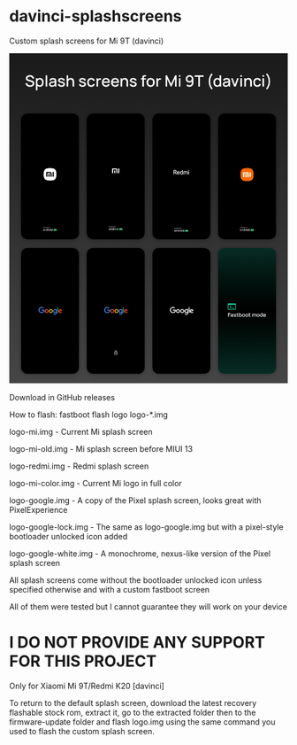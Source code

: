 # davinci-splashscreens
Custom splash screens for Mi 9T (davinci)

![A showcase of all the splashscreens](https://github.com/KZacharski/davinci-splashscreens/blob/6c2ef75976f76a476d4b80dac57b7a712ed176d3/splash-screens.png)

Download in GitHub releases

How to flash: fastboot flash logo logo-*.img

logo-mi.img - Current Mi splash screen

logo-mi-old.img - Mi splash screen before MIUI 13

logo-redmi.img - Redmi splash screen

logo-mi-color.img - Current Mi logo in full color

logo-google.img - A copy of the Pixel splash screen, looks great with PixelExperience

logo-google-lock.img - The same as logo-google.img but with a pixel-style bootloader unlocked icon added

logo-google-white.img - A monochrome, nexus-like version of the Pixel splash screen

All splash screens come without the bootloader unlocked icon unless specified otherwise and with a custom fastboot screen

All of them were tested but I cannot guarantee they will work on your device

# I DO NOT PROVIDE ANY SUPPORT FOR THIS PROJECT

Only for Xiaomi Mi 9T/Redmi K20 [davinci]

To return to the default splash screen, download the latest recovery flashable stock rom, extract it, go to the extracted folder then to the firmware-update folder and flash logo.img using the same command you used to flash the custom splash screen.
